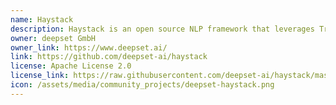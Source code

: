 ```yaml
---
name: Haystack
description: Haystack is an open source NLP framework that leverages Transformer models. Haystack enables the developers to implement production-ready neural search, question answering, semantic document search, summarization for a wide range of applications.
owner: deepset GmbH
owner_link: https://www.deepset.ai/
link: https://github.com/deepset-ai/haystack
license: Apache License 2.0
license_link: https://raw.githubusercontent.com/deepset-ai/haystack/master/LICENSE
icon: /assets/media/community_projects/deepset-haystack.png
---
```

